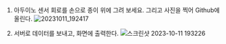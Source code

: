 1. 아두이노 센서 회로를 손으로 종이 위에 그려 보세요. 그리고 사진을 찍어 Github에 올린다.
![20231011_192417](https://github.com/jhj1228/arduino_2/assets/43434644/dc9bedf0-5bbf-4d22-b0bc-63d20f3c4626)

2. 서버로 데이터를 보내고, 화면에 출력한다.
![스크린샷 2023-10-11 193226](https://github.com/jhj1228/arduino_2/assets/43434644/1491ee7c-60bd-476d-82d6-029c72aa79ed)
